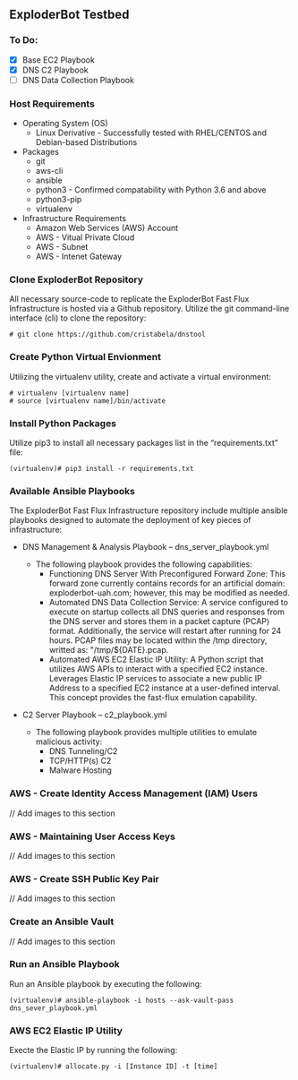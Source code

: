 ## ExploderBot Testbed

### To Do:

- [x] Base EC2 Playbook
- [x] DNS C2 Playbook
- [ ] DNS Data Collection Playbook

### Host Requirements
* Operating System (OS)
  * Linux Derivative - Successfully tested with RHEL/CENTOS and Debian-based Distributions
* Packages
  * git
  * aws-cli
  * ansible
  * python3 - Confirmed compatability with Python 3.6 and above
  * python3-pip
  * virtualenv
* Infrastructure Requirements
  * Amazon Web Services (AWS) Account
  * AWS - Vitual Private Cloud
  * AWS - Subnet
  * AWS - Intenet Gateway

### Clone ExploderBot Repository
 All necessary source-code to replicate the ExploderBot Fast Flux Infrastructure is hosted via a
Github repository. Utilize the git command-line interface (cli) to clone the repository:
```
# git clone https://github.com/cristabela/dnstool
```

### Create Python Virtual Envionment
Utilizing the virtualenv utility, create and activate a virtual environment:
```
# virtualenv [virtualenv name]
# source [virtualenv name]/bin/activate
```

### Install Python Packages
Utilize pip3 to install all necessary packages list in the “requirements.txt” file:
```
(virtualenv)# pip3 install -r requirements.txt
```

### Available Ansible Playbooks
The ExploderBot Fast Flux Infrastructure repository include multiple ansible playbooks designed
to automate the deployment of key pieces of infrastructure:
* DNS Management & Analysis Playbook – dns_server_playbook.yml
  * The following playbook provides the following capabilities:
    * Functioning DNS Server With Preconfigured Forward Zone: This forward zone currently contains records for an artificial domain: exploderbot-uah.com; however, this may be modified as needed.
    * Automated DNS Data Collection Service: A service configured to execute on startup collects all DNS queries and responses from the DNS server and stores them in a packet capture (PCAP) format. Additionally, the service will restart after running for 24 hours. PCAP files may be located within the /tmp directory, writted as: "/tmp/${DATE}.pcap.
    * Automated AWS EC2 Elastic IP Utility: A Python script that utilizes AWS APIs to interact with a specified EC2 instance. Leverages Elastic IP services to associate a new public IP Address to a specified EC2 instance at a user-defined interval. This concept provides the fast-flux emulation capability.
    
* C2 Server Playbook – c2_playbook.yml
  * The following playbook provides multiple utilities to emulate malicious activity:
    * DNS Tunneling/C2
    * TCP/HTTP(s) C2
    * Malware Hosting

### AWS - Create Identity Access Management (IAM) Users
// Add images to this section

### AWS - Maintaining User Access Keys
// Add images to this section

### AWS - Create SSH Public Key Pair
// Add images to this section

### Create an Ansible Vault
// Add images to this section

### Run an Ansible Playbook
Run an Ansible playbook by executing the following:
```
(virtualenv)# ansible-playbook -i hosts --ask-vault-pass dns_sever_playbook.yml
```

### AWS EC2 Elastic IP Utility
Execte the Elastic IP by running the following:
```
(virtualenv)# allocate.py -i [Instance ID] -t [time]
```

